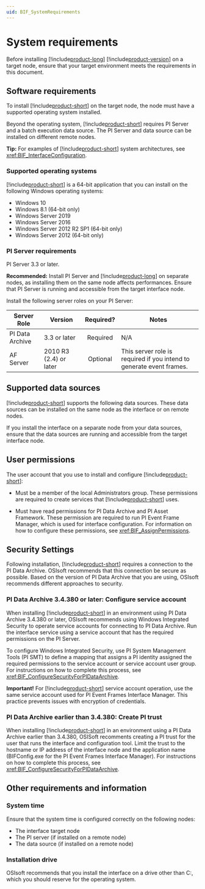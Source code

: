 ```yaml
---
uid: BIF_SystemRequirements
---
```


# System requirements

Before installing [!include[product-long](../includes/product-long.md)] [!include[product-version](../includes/product-version.md)] on a target node, ensure that your target environment meets the requirements in this document.

## Software requirements

To install [!include[product-short](../includes/product-short.md)] on the target node, the node must have a supported operating system installed.

Beyond the operating system, [!include[product-short](../includes/product-short.md)] requires PI Server and a batch execution data source. The PI Server and data source can be installed on different remote nodes.

**Tip:** For examples of [!include[product-short](../includes/product-short.md)] system architectures, see <xref:BIF_InterfaceConfiguration>.

### Supported operating systems

[!include[product-short](../includes/product-short.md)] is a 64-bit application that you can install on the following Windows operating systems: 

* Windows 10
* Windows 8.1 (64-bit only)
* Windows Server 2019
* Windows Server 2016
* Windows Server 2012 R2 SP1 (64-bit only)
* Windows Server 2012 (64-bit only)

### PI Server requirements

PI Server 3.3 or later. 

**Recommended:** Install PI Server and [!include[product-long](../includes/product-long.md)] on separate nodes, as installing them on the same node affects performances. Ensure that PI Server is running and accessible from the target interface node.

Install the following server roles on your PI Server:

| Server Role | Version | Required? | Notes |
|-------------|---------|:---------:|-------|
| PI Data Archive | 3.3 or later | Required | N/A  |
| AF Server | 2010 R3 (2.4) or later | Optional | This server role is required if you intend to generate event frames. |

## Supported data sources

[!include[product-short](../includes/product-short.md)] supports the following data sources. These data sources can be installed on the same node as the interface or on remote nodes.

If you install the interface on a separate node from your data sources, ensure that the data sources are running and accessible from the target interface node.

<!-- Add subheaders for each supported data source -->

## User permissions 

The user account that you use to install and configure [!include[product-short](../includes/product-short.md)]:

* Must be a member of the local Administrators group. These permissions are required to create services that [!include[product-short](../includes/product-short.md)] uses.

* Must have read permissions for PI Data Archive and PI Asset Framework. These permission are required to run PI Event Frame Manager, which is used for interface configuration. For information on how to configure these permissions, see <xref:BIF_AssignPermissions>.

## Security Settings

Following installation, [!include[product-short](../includes/product-short.md)] requires a connection to the PI Data Archive. OSIsoft recommends that this connection be secure as possible. Based on the version of PI Data Archive that you are using, OSIsoft recommends different approaches to security.

### PI Data Archive 3.4.380 or later: Configure service account

When installing [!include[product-short](../includes/product-short.md)] in an environment using PI Data Archive 3.4.380 or later, OSIsoft recommends using Windows Integrated Security to operate service accounts for connecting to PI Data Archive. Run the interface service using a service account that has the required permissions on the PI Server.

To configure Windows Integrated Security, use PI System Management Tools (PI SMT) to define a mapping that assigns a PI identity assigned the required permissions to the service account or service account user group. For instructions on how to complete this process, see <xref:BIF_ConfigureSecurityForPIDataArchive>.

**Important!** For [!include[product-short](../includes/product-short.md)] service account operation, use the same service account used for PI Event Frames Interface Manager. This practice prevents issues with encryption of credentials. 

### PI Data Archive earlier than 3.4.380: Create PI trust

When installing [!include[product-short](../includes/product-short.md)] in an environment using a PI Data Archive earlier than 3.4.380, OSISoft recomments creating a PI trust for the user that runs the interface and configuration tool. Limit the trust to the hostname or IP address of the interface node and the application name (BIFConfig.exe for the PI Event Frames Interface Manager). For instructions on how to complete this process, see <xref:BIF_ConfigureSecurityForPIDataArchive>.

## Other requirements and information

### System time

Ensure that the system time is configured correctly on the following nodes:

* The interface target node
* The PI server (if installed on a remote node)
* The data source (if installed on a remote node)

### Installation drive

OSIsoft recommends that you install the interface on a drive other than C:, which you should reserve for the operating system.